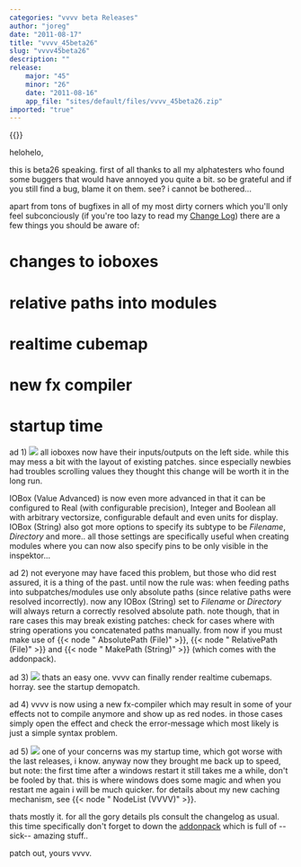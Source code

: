 ```yaml
---
categories: "vvvv beta Releases"
author: "joreg"
date: "2011-08-17"
title: "vvvv_45beta26"
slug: "vvvv45beta26"
description: ""
release: 
    major: "45"
    minor: "26"
    date: "2011-08-16"
    app_file: "sites/default/files/vvvv_45beta26.zip"
imported: "true"
---
```


{{<previousRelease>}}


helohelo,

this is beta26 speaking. first of all thanks to all my alphatesters who found some buggers that would have annoyed you quite a bit. so be grateful and if you still find a bug, blame it on them. see? i cannot be bothered... 

apart from tons of bugfixes in all of my most dirty corners which you'll only feel subconciously (if you're too lazy to read my [Change Log](https://betadocs.vvvv.org/changelog/index.html)) there are a few things you should be aware of:
# changes to ioboxes
# relative paths into modules
# realtime cubemap
# new fx compiler
# startup time
<!--break-->
ad 1) 
![](callmenames_2011.08.15-18.02.48.png) 
all ioboxes now have their inputs/outputs on the left side. while this may mess a bit with the layout of existing patches. since especially newbies had troubles scrolling values they thought this change will be worth it in the long run. 

IOBox (Value Advanced) is now even more advanced in that it can be configured to Real (with configurable precision), Integer and Boolean all with arbitrary vectorsize, configurable default and even units for display. 
IOBox (String) also got more options to specify its subtype to be *Filename*, *Directory* and more..
all those settings are specifically useful when creating modules where you can now also specify pins to be only visible in the inspektor...

ad 2) 
not everyone may have faced this problem, but those who did rest assured, it is a thing of the past. until now the rule was: when feeding paths into subpatches/modules use only absolute paths (since relative paths were resolved incorrectly). now any IOBox (String) set to *Filename* or *Directory* will always return a correctly resolved absolute path. note though, that in rare cases this may break existing patches: check for cases where with string operations you concatenated paths manually. from now if you must make use of {{< node " AbsolutePath (File)" >}}, {{< node " RelativePath (File)" >}} and {{< node " MakePath (String)" >}} (which comes with the addonpack).

ad 3)
![](Kubus-DirectX%20Renderer_2011.08.15-18.07.33.png) 
thats an easy one. vvvv can finally render realtime cubemaps. horray. see the startup demopatch. 

ad 4) 
vvvv is now using a new fx-compiler which may result in some of your effects not to compile anymore and show up as red nodes. in those cases simply open the effect and check the error-message which most likely is just a simple syntax problem. 

ad 5)
![](callmenames_2011.08.17-19.15.38.png) 
one of your concerns was my startup time, which got worse with the last releases, i know. anyway now they brought me back up to speed, but note: the first time after a windows restart it still takes me a while, don't be fooled by that. this is where windows does some magic and when you restart me again i will be much quicker. for details about my new caching mechanism, see {{< node " NodeList (VVVV)" >}}.

thats mostly it. for all the gory details pls consult the changelog as usual. this time specifically don't forget to down the [addonpack](/blog/2011/addons45beta2601) which is full of --sick-- amazing stuff..

patch out,
yours vvvv.